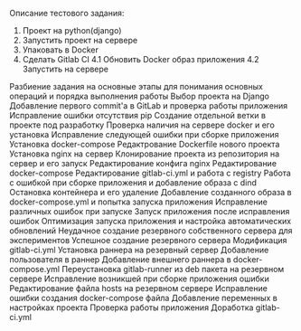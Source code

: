 Описание тестового задания:
1. Проект на python(django)
2. Запустить проект на сервере
3. Упаковать в Docker
4. Сделать Gitlab CI
    4.1 Обновить Docker образ приложения
    4.2 Запустить на сервере

Разбиение задания на основные этапы для понимания основных операций и порядка выполнения работы 
Выбор проекта на Django
Добавление первого commit'а в GitLab и проверка работы приложения
Исправление ошибки отсутствия pip
Создание отдельной ветки в проекте под разработку
Проверка наличия на сервере docker и его установка
Исправление следующей ошибки при сборке приложения
Установка docker-compose
Редактрование Dockerfile нового проекта 
Установка nginx на сервер 
Клонирование проекта из репозитория на сервер и его запуск 
Редактирование конфига nginx 
Редактирование docker-compose 
Редактирование gitlab-ci.yml и работа с registry 
Работа с ошибкой при сборке приложения и добавление образа с dind 
Остановка контейнера и его удаление 
Добавление созданного образа в docker-compose.yml и попытка запуска приложения 
Исправление различных ошибок при запуске 
Запуск приложения после исправления ошибок 
Оптимизация запуска приложения и настройка автоматических обновлений 
Неудачное создание резервного собственного сервера для экспериментов 
Успешное создание резервного сервера 
Модификация gitlab-ci.yml 
Установка раннера на резервный сервер 
Добавление пользователя в раннер 
Добавление внешнего раннера в docker-compose.yml 
Переустановка gitlab-runner из deb пакета на резервном сервере 
Исправление возникшей при сборке приложения ошибки 
Редактирование файла hosts на резервном сервере 
Исправление ошибки создания docker-compose файла 
Добавление переменных в настройках проекта 
Проверка работы приложения 
Доработка gitlab-ci.yml